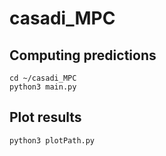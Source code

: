 # casadi_MPC
## Computing predictions
```
cd ~/casadi_MPC
python3 main.py
```
## Plot results
```
python3 plotPath.py
```

